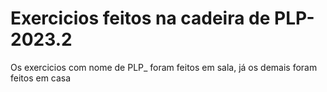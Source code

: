 # Exercicios feitos na cadeira de PLP-2023.2
Os exercicios com nome de PLP_ foram feitos em sala, já os demais foram feitos em casa 

